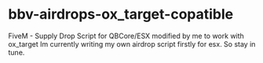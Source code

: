 # bbv-airdrops-ox_target-copatible
FiveM - Supply Drop Script for QBCore/ESX modified by me to work with ox_target
Im currently writing my own airdrop script firstly for esx. So stay in tune.
